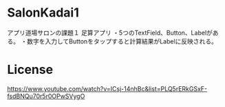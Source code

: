 # SalonKadai1
アプリ道場サロンの課題１ 足算アプリ
・5つのTextField、Button、Labelがある。
・数字を入力してButtonをタップすると計算結果がLabelに反映される。

# License
https://www.youtube.com/watch?v=ICsj-14nhBc&list=PLQ5rERkGSxF-fsdBNQu70r5r0OPwSVygO

